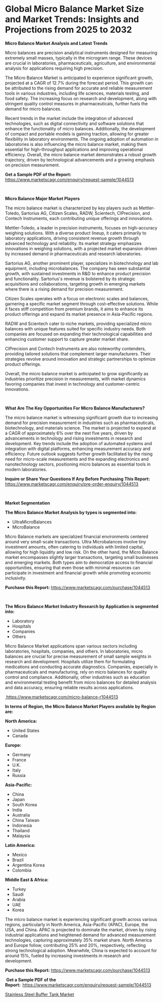 <p><h1>Global Micro Balance Market Size and Market Trends: Insights and Projections from 2025 to 2032</h1></p><p><strong>Micro Balance Market Analysis and Latest Trends</strong></p>
<p><p>Micro balances are precision analytical instruments designed for measuring extremely small masses, typically in the microgram range. These devices are crucial in laboratories, pharmaceuticals, agriculture, and environmental analysis for applications requiring high precision.</p><p>The Micro Balance Market is anticipated to experience significant growth, projected at a CAGR of 12.7% during the forecast period. This growth can be attributed to the rising demand for accurate and reliable measurement tools in various industries, including life sciences, materials testing, and food safety. The increasing focus on research and development, along with stringent quality control measures in pharmaceuticals, further fuels the demand for micro balances.</p><p>Recent trends in the market include the integration of advanced technologies, such as digital connectivity and software solutions that enhance the functionality of micro balances. Additionally, the development of compact and portable models is gaining traction, allowing for greater flexibility in laboratory environments. The ongoing adoption of automation in laboratories is also influencing the micro balance market, making them essential for high-throughput applications and improving operational efficiency. Overall, the micro balance market demonstrates a robust growth trajectory, driven by technological advancements and a growing emphasis on precision measurement.</p></p>
<p><strong>Get a Sample PDF of the Report:&nbsp;</strong> <a href="https://www.marketscagr.com/enquiry/request-sample/1044513?utm_campaign=2107&utm_medium=2&utm_source=Github&utm_content=ia&utm_term=16022025&utm_id=micro-balance">https://www.marketscagr.com/enquiry/request-sample/1044513</a></p>
<p>&nbsp;</p>
<p><strong>Micro Balance Major Market Players</strong></p>
<p><p>The micro balance market is characterized by key players such as Mettler-Toledo, Sartorius AG, Citizen Scales, RADW, Scientech, CIPrecision, and Contech Instruments, each contributing unique offerings and innovations.</p><p>Mettler-Toledo, a leader in precision instruments, focuses on high-accuracy weighing solutions. With a diverse product lineup, it caters primarily to laboratory applications, driving consistent revenue growth through advanced technology and reliability. Its market strategy emphasizes innovations in weighing solutions, with a projected market expansion driven by increased demand in pharmaceuticals and research laboratories.</p><p>Sartorius AG, another prominent player, specializes in biotechnology and lab equipment, including microbalances. The company has seen substantial growth, with sustained investments in R&D to enhance product precision and functionality. Sartorius's revenue is bolstered by its strategic acquisitions and collaborations, targeting growth in emerging markets where there is a rising demand for precision measurement.</p><p>Citizen Scales operates with a focus on electronic scales and balances, garnering a specific market segment through cost-effective solutions. While it faces stiff competition from premium brands, it aims to enhance its product offerings and expand its market presence in Asia-Pacific regions.</p><p>RADW and Scientech cater to niche markets, providing specialized micro balances with unique features suited for specific industry needs. Both companies are focused on expanding their technological capabilities and enhancing customer support to capture greater market share.</p><p>CIPrecision and Contech Instruments are also noteworthy contenders, providing tailored solutions that complement larger manufacturers. Their strategies revolve around innovation and strategic partnerships to optimize product offerings.</p><p>Overall, the micro balance market is anticipated to grow significantly as industries prioritize precision in measurements, with market dynamics favoring companies that invest in technology and customer-centric innovations.</p></p>
<p>&nbsp;</p>
<p><strong>What Are The Key Opportunities For Micro Balance Manufacturers?</strong></p>
<p><p>The micro balance market is witnessing significant growth due to increasing demand for precision measurement in industries such as pharmaceuticals, biotechnology, and materials science. The market is projected to expand at a CAGR of approximately 6% over the next five years, driven by advancements in technology and rising investments in research and development. Key trends include the adoption of automated systems and integration with digital platforms, enhancing measurement accuracy and efficiency. Future outlook suggests further growth facilitated by the rising need for micro-scale measurements and the expanding electronics and nanotechnology sectors, positioning micro balances as essential tools in modern laboratories.</p></p>
<p><strong>Inquire or Share Your Questions If Any Before Purchasing This Report:</strong> <a href="https://www.marketscagr.com/enquiry/pre-order-enquiry/1044513?utm_campaign=2107&utm_medium=2&utm_source=Github&utm_content=ia&utm_term=16022025&utm_id=micro-balance">https://www.marketscagr.com/enquiry/pre-order-enquiry/1044513</a></p>
<p>&nbsp;</p>
<p><strong>Market Segmentation</strong></p>
<p><strong>The Micro Balance Market Analysis by types is segmented into:</strong></p>
<p><ul><li>UltraMicroBalances</li><li>MicroBalance</li></ul></p>
<p><p>Micro Balance markets are specialized financial environments centered around very small-scale transactions. Ultra Microbalances involve tiny investment amounts, often catering to individuals with limited capital, allowing for high liquidity and low risk. On the other hand, the Micro Balance market encompasses slightly larger transactions, targeting small businesses and emerging markets. Both types aim to democratize access to financial opportunities, ensuring that even those with minimal resources can participate in investment and financial growth while promoting economic inclusivity.</p></p>
<p><strong>Purchase this Report:&nbsp;</strong><a href="https://www.marketscagr.com/purchase/1044513?utm_campaign=2107&utm_medium=2&utm_source=Github&utm_content=ia&utm_term=16022025&utm_id=micro-balance">https://www.marketscagr.com/purchase/1044513</a></p>
<p>&nbsp;</p>
<p><strong>The Micro Balance Market Industry Research by Application is segmented into:</strong></p>
<p><ul><li>Laboratory</li><li>Hospitals</li><li>Companies</li><li>Others</li></ul></p>
<p><p>Micro Balance Market applications span various sectors including laboratories, hospitals, companies, and others. In laboratories, micro balances are crucial for precise measurement of small sample weights in research and development. Hospitals utilize them for formulating medications and conducting accurate diagnostics. Companies, especially in pharmaceuticals and manufacturing, rely on micro balances for quality control and compliance. Additionally, other industries such as education and environmental testing benefit from micro balances for detailed analysis and data accuracy, ensuring reliable results across applications.</p></p>
<p><a href="https://www.marketscagr.com/micro-balance-r1044513?utm_campaign=2107&utm_medium=2&utm_source=Github&utm_content=ia&utm_term=16022025&utm_id=micro-balance">&nbsp;https://www.marketscagr.com/micro-balance-r1044513</a></p>
<p><strong>In terms of Region, the Micro Balance Market Players available by Region are:</strong></p>
<p>
    <p> <strong> North America: </strong>
        <ul>
            <li>United States</li>
            <li>Canada</li>
        </ul>
        </p> 
    <p> <strong> Europe: </strong>
        <ul>
            <li>Germany</li>
            <li>France</li>
            <li>U.K.</li>
            <li>Italy</li>
            <li>Russia</li>
        </ul>
        </p> 
    <p> <strong> Asia-Pacific: </strong>
        <ul>
            <li>China</li>
            <li>Japan</li>
            <li>South Korea</li>
            <li>India</li>
            <li>Australia</li>
            <li>China Taiwan</li>
            <li>Indonesia</li>
            <li>Thailand</li>
            <li>Malaysia</li>
        </ul>
        </p> 
    <p> <strong> Latin America: </strong>
        <ul>
            <li>Mexico</li>
            <li>Brazil</li>
            <li>Argentina Korea</li>
            <li>Colombia</li>
        </ul>
        </p> 
    <p> <strong> Middle East & Africa: </strong>
        <ul>
            <li>Turkey</li>
            <li>Saudi</li>
            <li>Arabia</li>
            <li>UAE</li>
            <li>Korea</li>
        </ul>
    </p>
    </p>
<p><p>The micro balance market is experiencing significant growth across various regions, particularly in North America, Asia-Pacific (APAC), Europe, the USA, and China. APAC is projected to dominate the market, driven by rising industrial applications and heightened demand for advanced measurement technologies, capturing approximately 35% market share. North America and Europe follow, contributing 25% and 20%, respectively, reflecting strong technological adoption. Meanwhile, China is expected to account for around 15%, fueled by increasing investments in research and development.</p></p>
<p><strong>Purchase this Report: </strong><a href="https://www.marketscagr.com/purchase/1044513?utm_campaign=2107&utm_medium=2&utm_source=Github&utm_content=ia&utm_term=16022025&utm_id=micro-balance">https://www.marketscagr.com/purchase/1044513</a></p>
<p>&nbsp;<strong>Get a Sample PDF of the Report:&nbsp;&nbsp;</strong><a href="https://www.marketscagr.com/enquiry/request-sample/1044513?utm_campaign=2107&utm_medium=2&utm_source=Github&utm_content=ia&utm_term=16022025&utm_id=micro-balance">https://www.marketscagr.com/enquiry/request-sample/1044513</a></p>
<p><strong></strong></p>
<p><p><a href="https://github.com/delindacallegari68/Market-Research-Report-List-1/blob/main/stainless-steel-buffer-tank-market.md?utm_campaign=2107&utm_medium=2&utm_source=Github&utm_content=ia&utm_term=16022025&utm_id=micro-balance">Stainless Steel Buffer Tank Market</a></p></p>